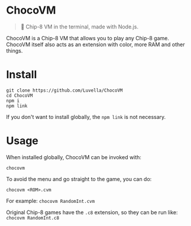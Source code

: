 # ChocoVM
> 🍫 Chip-8 VM in the terminal, made with Node.js.

ChocoVM is a Chip-8 VM that allows you to play any Chip-8 game. ChocoVM itself also acts as an extension with color, more RAM and other things.

# Install 
```
git clone https://github.com/Luvella/ChocoVM
cd ChocoVM
npm i
npm link
```
If you don't want to install globally, the `npm link` is not necessary.

# Usage
When installed globally, ChocoVM can be invoked with:
```
chocovm
```  

To avoid the menu and go straight to the game, you can do:
```
chocovm <ROM>.cvm
```  
For example: `chocovm RandomInt.cvm`

Original Chip-8 games have the `.c8` extension, so they can be run like: `chocovm RandomInt.c8`